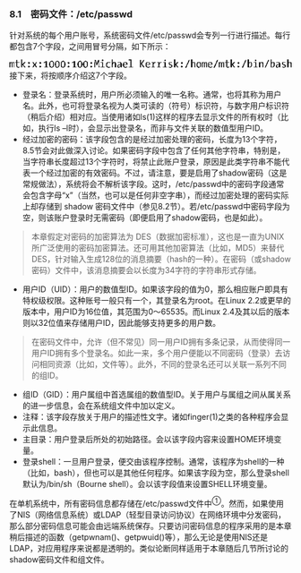 ### 8.1　密码文件：/etc/passwd

针对系统的每个用户账号，系统密码文件/etc/passwd会专列一行进行描述。每行都包含7个字段，之间用冒号分隔，如下所示：



![169.png](../images/169.png)
接下来，将按顺序介绍这7个字段。

+ 登录名：登录系统时，用户所必须输入的唯一名称。通常，也将其称为用户名。此外，也可将登录名视为人类可读的（符号）标识符，与数字用户标识符（稍后介绍）相对应。当使用诸如ls(1)这样的程序去显示文件的所有权时（比如，执行ls –l时），会显示出登录名，而非与文件关联的数值型用户ID。
+ 经过加密的密码：该字段包含的是经过加密处理的密码，长度为13个字符，8.5节会对此做深入讨论。如果密码字段中包含了任何其他字符串，特别是，当字符串长度超过13个字符时，将禁止此账户登录，原因是此类字符串不能代表一个经过加密的有效密码。不过，请注意，要是启用了shadow密码（这是常规做法），系统将会不解析该字段。这时，/etc/passwd中的密码字段通常会包含字母“x”（当然，也可以是任何非空字串），而经过加密处理的密码实际上却存储到 shadow 密码文件中（参见8.2节）。若/etc/passwd中密码字段为空，则该账户登录时无需密码（即便启用了shadow密码，也是如此）。

> 本章假定对密码的加密算法为 DES（数据加密标准），这也是一直为UNIX所广泛使用的密码加密算法。还可用其他加密算法（比如，MD5）来替代DES，针对输入生成128位的消息摘要（hash的一种）。在密码（或shadow密码）文件中，该消息摘要会以长度为34字符的字符串形式存储。

+ 用户ID（UID）：用户的数值型ID。如果该字段的值为0，那么相应账户即具有特权级权限。这种账号一般只有一个，其登录名为root。在Linux 2.2或更早的版本中，用户ID为16位值，其范围为0～65535。而Linux 2.4及其以后的版本则以32位值来存储用户ID，因此能够支持更多的用户数。

> 在密码文件中，允许（但不常见）同一用户ID拥有多条记录，从而使得同一用户ID拥有多个登录名。如此一来，多个用户便能以不同密码（登录）去访问相同资源（比如，文件等）。此外，不同的登录名还可以关联一系列不同的组ID。

+ 组ID（GID）：用户属组中首选属组的数值型ID。关于用户与属组之间从属关系的进一步信息，会在系统组文件中加以定义。
+ 注释：该字段存放关于用户的描述性文字。诸如finger(1)之类的各种程序会显示此信息。
+ 主目录：用户登录后所处的初始路径。会以该字段内容来设置HOME环境变量。
+ 登录shell：一旦用户登录，便交由该程序控制。通常，该程序为shell的一种（比如，bash），但也可以是其他任何程序。如果该字段为空，那么登录shell默认为/bin/sh（Bourne shell）。会以该字段值来设置SHELL环境变量。

在单机系统中，所有密码信息都存储在/etc/passwd文件中<sup class="my_markdown">①</sup>。然而，如果使用了NIS（网络信息系统）或LDAP（轻型目录访问协议）在网络环境中分发密码，那么部分密码信息可能会由远端系统保存。只要访问密码信息的程序采用的是本章稍后描述的函数（getpwnam()、getpwuid()等），那么无论是使用NIS还是LDAP，对应用程序来说都是透明的。类似论断同样适用于本章随后几节所讨论的shadow密码文件和组文件。

